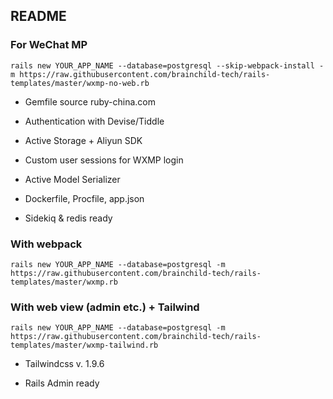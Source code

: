 ## README

### For WeChat MP

`rails new YOUR_APP_NAME --database=postgresql --skip-webpack-install -m https://raw.githubusercontent.com/brainchild-tech/rails-templates/master/wxmp-no-web.rb`

* Gemfile source ruby-china.com

* Authentication with Devise/Tiddle

* Active Storage + Aliyun SDK

* Custom user sessions for WXMP login

* Active Model Serializer

* Dockerfile, Procfile, app.json

* Sidekiq & redis ready

### With webpack

`rails new YOUR_APP_NAME --database=postgresql -m https://raw.githubusercontent.com/brainchild-tech/rails-templates/master/wxmp.rb`

### With web view (admin etc.) + Tailwind

`rails new YOUR_APP_NAME --database=postgresql -m https://raw.githubusercontent.com/brainchild-tech/rails-templates/master/wxmp-tailwind.rb`

* Tailwindcss v. 1.9.6

* Rails Admin ready

